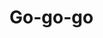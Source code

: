 # Go-go-go
[](https://www.google.com/url?sa=i&url=https%3A%2F%2Ftenor.com%2Fsearch%2Ffbi-gifs&psig=AOvVaw37NelpdtoQcSLWhsP5QJMr&ust=1733129394913000&source=images&cd=vfe&opi=89978449&ved=0CBAQjRxqFwoTCLj9y6GYhooDFQAAAAAdAAAAABAI)
